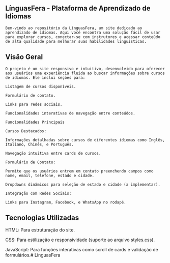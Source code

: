 ## LínguasFera - Plataforma de Aprendizado de Idiomas

    Bem-vindo ao repositório da LínguasFera, um site dedicado ao aprendizado de idiomas. Aqui você encontra uma solução fácil de usar para explorar cursos, conectar-se com instrutores e acessar conteúdo de alta qualidade para melhorar suas habilidades linguísticas.

 ## Visão Geral

    O projeto é um site responsivo e intuitivo, desenvolvido para oferecer aos usuários uma experiência fluida ao buscar informações sobre cursos de idiomas. Ele inclui seções para:

    Listagem de cursos disponíveis.

    Formulário de contato.

    Links para redes sociais.

    Funcionalidades interativas de navegação entre conteúdos.

    Funcionalidades Principais

    Cursos Destacados:

    Informações detalhadas sobre cursos de diferentes idiomas como Inglês, Italiano, Chinês, e Português.

    Navegação intuitiva entre cards de cursos.

    Formulário de Contato:

    Permite que os usuários entrem em contato preenchendo campos como nome, email, telefone, estado e cidade.

    Dropdowns dinâmicos para seleção de estado e cidade (a implementar).

    Integração com Redes Sociais:

    Links para Instagram, Facebook, e WhatsApp no rodapé.

## Tecnologias Utilizadas

HTML: Para estruturação do site.

CSS: Para estilização e responsividade (suporte ao arquivo styles.css).

JavaScript: Para funções interativas como scroll de cards e validação de formulários.# LinguasFera

